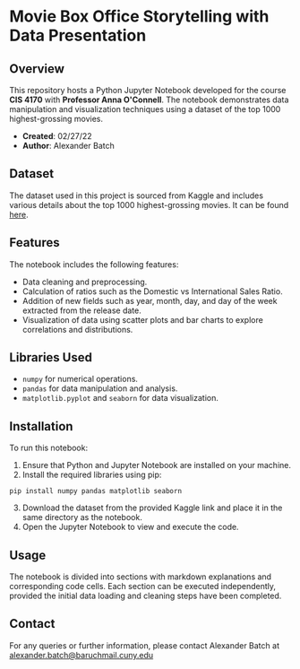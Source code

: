 # Movie Box Office Storytelling with Data Presentation

## Overview

This repository hosts a Python Jupyter Notebook developed for the course **CIS 4170** with **Professor Anna O'Connell**. The notebook 
demonstrates data manipulation and visualization techniques using a dataset of the top 1000 highest-grossing movies.

- **Created**: 02/27/22
- **Author**: Alexander Batch

## Dataset
The dataset used in this project is sourced from Kaggle and includes various details about the top 1000 
highest-grossing movies. It can be found [here](https://www.kaggle.com/sanjeetsinghnaik/top-1000-highest-grossing-movies/version/1).

## Features
The notebook includes the following features:
- Data cleaning and preprocessing.
- Calculation of ratios such as the Domestic vs International Sales Ratio.
- Addition of new fields such as year, month, day, and day of the week extracted from the release date.
- Visualization of data using scatter plots and bar charts to explore correlations and distributions.

## Libraries Used
- `numpy` for numerical operations.
- `pandas` for data manipulation and analysis.
- `matplotlib.pyplot` and `seaborn` for data visualization.

## Installation
To run this notebook:
1. Ensure that Python and Jupyter Notebook are installed on your machine.
2. Install the required libraries using pip:
```
pip install numpy pandas matplotlib seaborn
```
3. Download the dataset from the provided Kaggle link and place it in the same directory as the notebook.
4. Open the Jupyter Notebook to view and execute the code.

## Usage
The notebook is divided into sections with markdown explanations and corresponding code cells. Each section can be 
executed independently, provided the initial data loading and cleaning steps have been completed.

## Contact
For any queries or further information, please contact Alexander Batch at alexander.batch@baruchmail.cuny.edu

